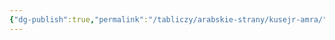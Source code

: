 ```yaml
---
{"dg-publish":true,"permalink":"/tabliczy/arabskie-strany/kusejr-amra/","dgPassFrontmatter":true}
---
```



